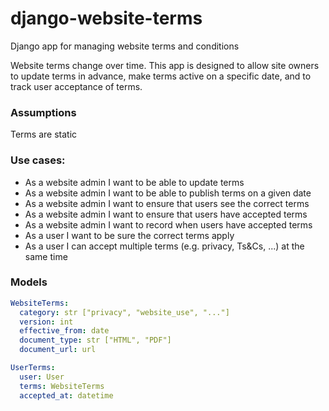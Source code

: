 # django-website-terms

Django app for managing website terms and conditions

Website terms change over time. This app is designed to allow site owners to update terms in advance, make terms active on a specific date, and to track user acceptance of terms.

### Assumptions

Terms are static

### Use cases:

* As a website admin I want to be able to update terms
* As a website admin I want to be able to publish terms on a given date
* As a website admin I want to ensure that users see the correct terms
* As a website admin I want to ensure that users have accepted terms
* As a website admin I want to record when users have accepted terms
* As a user I want to be sure the correct terms apply
* As a user I can accept multiple terms (e.g. privacy, Ts&Cs, ...) at the same time

### Models 

```yaml
WebsiteTerms:
  category: str ["privacy", "website_use", "..."]
  version: int
  effective_from: date
  document_type: str ["HTML", "PDF"]
  document_url: url

UserTerms:
  user: User
  terms: WebsiteTerms
  accepted_at: datetime
```
